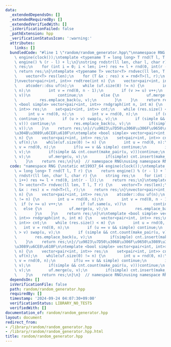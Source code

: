 ```yaml
---
data:
  _extendedDependsOn: []
  _extendedRequiredBy: []
  _extendedVerifiedWith: []
  _isVerificationFailed: false
  _pathExtension: hpp
  _verificationStatusIcon: ':warning:'
  attributes:
    links: []
  bundledCode: "#line 1 \"random/random_generator.hpp\"\nnamespace RNG {\nstatic mt19937_64\
    \ engine(clock());\ntemplate <typename T = long long> T rnd(T l, T r) {\n    return\
    \ engine() % (r - l) + l;\n}\nstring rndstr(ll len, char l, char r) {\n    string\
    \ res;\n    for (int i = 0; i < len; i++) res += l + rnd(0, int(r - l));\n   \
    \ return res;\n}\ntemplate <typename T> vector<T> rndvec(ll len, T l, T r) {\n\
    \    vector<T> res(len);\n    for (T &x : res) x = rnd<T>(l, r);\n    return res;\n\
    }\nvector<pair<int, int>> rndtree(int n) {\n    vector<pair<int, int>> res;\n\
    \    atcoder::dsu uf(n);\n    while (uf.size(0) != n) {\n        int u = rnd(0,\
    \ n);\n        int v = rnd(0, n - 1);\n        if (v >= u) v++;\n        if (uf.same(u,\
    \ v))\n            continue;\n        else {\n            uf.merge(u, v);\n  \
    \          res.emplace_back(u, v);\n        }\n    }\n    return res;\n}\n\ntemplate\
    \ <bool simple> vector<pair<int, int>> rndgraph(int n, int m) {\n    vector<pair<int,\
    \ int>> res;\n    set<pair<int, int>> cnt;\n    while (res.size() < m) {\n   \
    \     int u = rnd(0, n);\n        int v = rnd(0, n);\n        if (u == v && simple)\
    \ continue;\n        if (u > v) swap(u, v);\n        if (simple && cnt.count(make_pair(u,\
    \ v))) continue;\n        res.emplace_back(u, v);\n        if(simple) cnt.insert(make_pair(u,\
    \ v));\n    }\n    return res;\n}//\u9023\u7D50\u3068\u306F\u9650\u3089\u306A\u3044\
    \u304B\u3089\u6CE8\u610F\n\ntemplate <bool simple> vector<pair<int, int>> rndgraph_connected(int\
    \ n) {\n    vector<pair<int, int>> res;\n    set<pair<int, int>> cnt;\n    atcoder::dsu\
    \ uf(n);\n    while(uf.size(0) != n) {\n        int u = rnd(0, n):\n        int\
    \ v = rnd(0, n);\n        if(u == v && simple) continue;\n        if(u > v) swap(u,\
    \ v);\n        if(simple && cnt.count(make_pair(u, v)))continue;\n        res.emplace_back(u,\
    \ v);\n        uf.merge(u, v);\n        if(simple) cnt.insert(make_pair(u, v));\n\
    \    }\n    return res;\n}\n}  // namespace RNG\nusing namespace RNG;\n"
  code: "namespace RNG {\nstatic mt19937_64 engine(clock());\ntemplate <typename T\
    \ = long long> T rnd(T l, T r) {\n    return engine() % (r - l) + l;\n}\nstring\
    \ rndstr(ll len, char l, char r) {\n    string res;\n    for (int i = 0; i < len;\
    \ i++) res += l + rnd(0, int(r - l));\n    return res;\n}\ntemplate <typename\
    \ T> vector<T> rndvec(ll len, T l, T r) {\n    vector<T> res(len);\n    for (T\
    \ &x : res) x = rnd<T>(l, r);\n    return res;\n}\nvector<pair<int, int>> rndtree(int\
    \ n) {\n    vector<pair<int, int>> res;\n    atcoder::dsu uf(n);\n    while (uf.size(0)\
    \ != n) {\n        int u = rnd(0, n);\n        int v = rnd(0, n - 1);\n      \
    \  if (v >= u) v++;\n        if (uf.same(u, v))\n            continue;\n     \
    \   else {\n            uf.merge(u, v);\n            res.emplace_back(u, v);\n\
    \        }\n    }\n    return res;\n}\n\ntemplate <bool simple> vector<pair<int,\
    \ int>> rndgraph(int n, int m) {\n    vector<pair<int, int>> res;\n    set<pair<int,\
    \ int>> cnt;\n    while (res.size() < m) {\n        int u = rnd(0, n);\n     \
    \   int v = rnd(0, n);\n        if (u == v && simple) continue;\n        if (u\
    \ > v) swap(u, v);\n        if (simple && cnt.count(make_pair(u, v))) continue;\n\
    \        res.emplace_back(u, v);\n        if(simple) cnt.insert(make_pair(u, v));\n\
    \    }\n    return res;\n}//\u9023\u7D50\u3068\u306F\u9650\u3089\u306A\u3044\u304B\
    \u3089\u6CE8\u610F\n\ntemplate <bool simple> vector<pair<int, int>> rndgraph_connected(int\
    \ n) {\n    vector<pair<int, int>> res;\n    set<pair<int, int>> cnt;\n    atcoder::dsu\
    \ uf(n);\n    while(uf.size(0) != n) {\n        int u = rnd(0, n):\n        int\
    \ v = rnd(0, n);\n        if(u == v && simple) continue;\n        if(u > v) swap(u,\
    \ v);\n        if(simple && cnt.count(make_pair(u, v)))continue;\n        res.emplace_back(u,\
    \ v);\n        uf.merge(u, v);\n        if(simple) cnt.insert(make_pair(u, v));\n\
    \    }\n    return res;\n}\n}  // namespace RNG\nusing namespace RNG;"
  dependsOn: []
  isVerificationFile: false
  path: random/random_generator.hpp
  requiredBy: []
  timestamp: '2024-09-24 04:07:30+09:00'
  verificationStatus: LIBRARY_NO_TESTS
  verifiedWith: []
documentation_of: random/random_generator.hpp
layout: document
redirect_from:
- /library/random/random_generator.hpp
- /library/random/random_generator.hpp.html
title: random/random_generator.hpp
---
```

